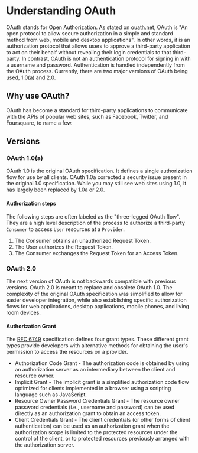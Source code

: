 # Understanding OAuth

OAuth stands for Open Authorization. As stated on [ouath.net](http://oauth.net), OAuth is "An open protocol to allow secure authorization in a simple and standard method from web, mobile and desktop applications". In other words, it is an authorization protocol that allows users to approve a third-party application to act on their behalf without revealing their login credentials to that third-party. In contrast, OAuth is not an authentication protocol for signing in with a username and password. Authentication is handled independently from the OAuth process. Currently, there are two major versions of OAuth being used, 1.0(a) and 2.0.


## Why use OAuth?

OAuth has become a standard for third-party applications to communicate with the APIs of popular web sites, such as Facebook, Twitter, and Foursquare, to name a few. 


## Versions

### OAuth 1.0(a)

OAuth 1.0 is the original OAuth specification. It defines a single authorization flow for use by all clients. OAuth 1.0a corrected a security issue present in the original 1.0 specification. While you may still see web sites using 1.0, it has largely been replaced by 1.0a or 2.0.

#### Authorization steps

The following steps are often labeled as the "three-legged OAuth flow". They are a high level description of the process to authorize a third-party `Consumer` to access `User` resources at a `Provider`.

 1. The Consumer obtains an unauthorized Request Token.
 2. The User authorizes the Request Token.
 3. The Consumer exchanges the Request Token for an Access Token.


### OAuth 2.0

The next version of OAuth is not backwards compatible with previous versions. OAuth 2.0 is meant to replace and obsolete OAuth 1.0. The complexity of the original OAuth specification was simplified to allow for easier developer integration, while also establishing specific authorization flows for web applications, desktop applications, mobile phones, and living room devices.

#### Authorization Grant

The [RFC 6749](http://tools.ietf.org/html/rfc6749#section-1.3) specification defines four grant types. These different grant types provide developers with alternative methods for obtaining the user's permission to access the resources on a provider. 

 - Authorization Code Grant - The authorization code is obtained by using an authorization server
   as an intermediary between the client and resource owner.
 - Implicit Grant - The implicit grant is a simplified authorization code flow optimized
   for clients implemented in a browser using a scripting language such
   as JavaScript.
 - Resource Owner Password Credentials Grant - The resource owner password credentials (i.e., username and password)
   can be used directly as an authorization grant to obtain an access
   token.
 - Client Credentials Grant - The client credentials (or other forms of client authentication) can
   be used as an authorization grant when the authorization scope is
   limited to the protected resources under the control of the client,
   or to protected resources previously arranged with the authorization
   server.
